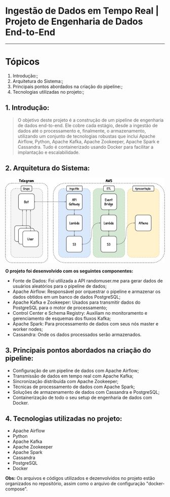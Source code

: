 # **Ingestão de Dados em Tempo Real** | Projeto de Engenharia de Dados End-to-End

---

# **Tópicos**

<ol type="1">
  <li>Introdução:;</li>
  <li>Arquitetura do Sistema:;</li>
  <li>Principais pontos abordados na criação do pipeline:;</li>
  <li>Tecnologias utilizadas no projeto:;</li>
</ol>

## 1\. Introdução:

> O objetivo deste projeto é a construção de um pipeline de engenharia de dados end-to-end. Ele cobre cada estágio, desde a ingestão de dados até o processamento e, finalmente, o armazenamento, utilizando um conjunto de tecnologias robustas que inclui Apache Airflow, Python, Apache Kafka, Apache Zookeeper, Apache Spark e Cassandra. Tudo é containerizado usando Docker para facilitar a implantação e escalabilidade.

## 2\. Arquitetura do Sistema:

![modulo_43-4.png](https://github.com/jaquessonoliveira/modulo38-ebac/blob/main/0015%20-%20Projeto%20final.png?raw=true)

**O projeto foi desenvolvido com os seguintes componentes:**

- Fonte de Dados: Foi utilizada a API randomuser.me para gerar dados de usuários aleatórios para o pipeline de dados;
- Apache Airflow: Responsável por orquestrar o pipeline e armazenar os dados obtidos em um banco de dados PostgreSQL;
- Apache Kafka e Zookeeper: Usados para transmitir dados do PostgreSQL para o motor de processamento;
- Control Center e Schema Registry: Auxiliam no monitoramento e gerenciamento de esquemas dos fluxos Kafka;
- Apache Spark: Para processamento de dados com seus nós master e worker nodes;
- Cassandra: Onde os dados processados serão armazenados.

## 3\. Principais pontos abordados na criação do pipeline:

- Configuração de um pipeline de dados com Apache Airflow;
- Transmissão de dados em tempo real com Apache Kafka;
- Sincronização distribuída com Apache Zookeeper;
- Técnicas de processamento de dados com Apache Spark;
- Soluções de armazenamento de dados com Cassandra e PostgreSQL;
- Containerização de todo o seu setup de engenharia de dados com Docker.

## 4\. Tecnologias utilizadas no projeto:

- Apache Airflow
- Python
- Apache Kafka
- Apache Zookeeper
- Apache Spark
- Cassandra
- PostgreSQL
- Docker

**Obs:** Os arquivos e códigos utilizados e dezenvolvidos no projeto estão organizados no repositório, assim como o arquivo de configuração "docker-compose".
